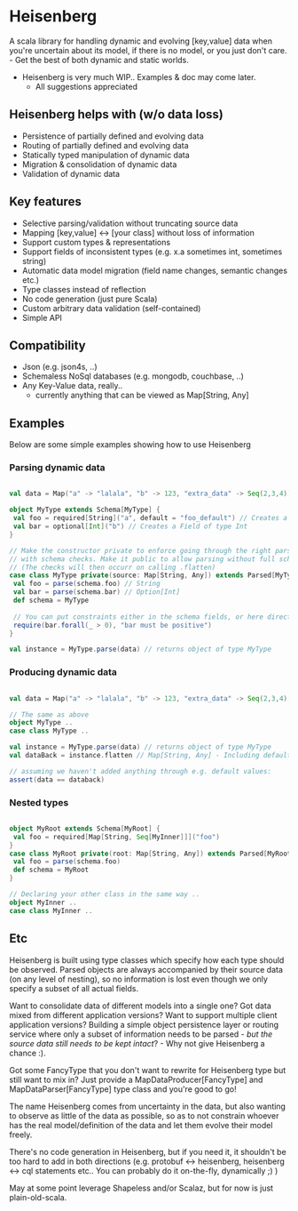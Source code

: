 # Heisenberg
A scala library for handling dynamic and evolving [key,value] data when you're uncertain about its model, if there is no model, or you just don't care. - Get the best of both dynamic and static worlds.

* Heisenberg is very much WIP.. Examples & doc may come later.
  * All suggestions appreciated

## Heisenberg helps with (w/o data loss)
* Persistence of partially defined and evolving data
* Routing of partially defined and evolving data
* Statically typed manipulation of dynamic data
* Migration & consolidation of dynamic data
* Validation of dynamic data


## Key features
* Selective parsing/validation without truncating source data
* Mapping [key,value] <-> [your class] without loss of information
* Support custom types & representations
* Support fields of inconsistent types (e.g. x.a sometimes int, sometimes string)
* Automatic data model migration (field name changes, semantic changes etc.)
* Type classes instead of reflection
* No code generation (just pure Scala)
* Custom arbitrary data validation (self-contained)
* Simple API


## Compatibility
* Json (e.g. json4s, ..)
* Schemaless NoSql databases (e.g. mongodb, couchbase, ..)
* Any Key-Value data, really.. 
  * currently anything that can be viewed as Map[String, Any]


## Examples

Below are some simple examples showing how to use Heisenberg


### Parsing dynamic data

```scala

val data = Map("a" -> "lalala", "b" -> 123, "extra_data" -> Seq(2,3,4))

object MyType extends Schema[MyType] {
 val foo = required[String]("a", default = "foo_default") // Creates a Field of type String
 val bar = optional[Int]("b") // Creates a Field of type Int
}

// Make the constructor private to enforce going through the right parsing api
// with schema checks. Make it public to allow parsing without full schema checks.
// (The checks will then occurr on calling .flatten)
case class MyType private(source: Map[String, Any]) extends Parsed[MyType] {
 val foo = parse(schema.foo) // String
 val bar = parse(schema.bar) // Option[Int]
 def schema = MyType
 
 // You can put constraints either in the schema fields, or here directly
 require(bar.forall(_ > 0), "bar must be positive")
}

val instance = MyType.parse(data) // returns object of type MyType

```


### Producing dynamic data

```scala

val data = Map("a" -> "lalala", "b" -> 123, "extra_data" -> Seq(2,3,4))

// The same as above
object MyType ..
case class MyType ..

val instance = MyType.parse(data) // returns object of type MyType
val dataBack = instance.flatten // Map[String, Any] - Including default values if any were used

// assuming we haven't added anything through e.g. default values:
assert(data == databack)


```


### Nested types

```scala

object MyRoot extends Schema[MyRoot] {
 val foo = required[Map[String, Seq[MyInner]]]("foo")
}
case class MyRoot private(root: Map[String, Any]) extends Parsed[MyRoot] {
 val foo = parse(schema.foo)
 def schema = MyRoot
}

// Declaring your other class in the same way ..
object MyInner ..
case class MyInner ..

```


## Etc

Heisenberg is built using type classes which specify how each type should be observed. Parsed objects are always accompanied by their source data (on any level of nesting), so no information is lost even though we only specify a subset of all actual fields.

Want to consolidate data of different models into a single one? Got data mixed from different application versions? Want to support multiple client application versions? Building a simple object persistence layer or routing service where only a subset of information needs to be parsed - *but the source data still needs to be kept intact*? - Why not give Heisenberg a chance :).

Got some FancyType that you don't want to rewrite for Heisenberg type but still want to mix in? Just provide a MapDataProducer[FancyType] and MapDataParser[FancyType] type class and you're good to go!

The name Heisenberg comes from uncertainty in the data, but also wanting to observe as little of the data as possible, so as to not constrain whoever has the real model/definition of the data and let them evolve their model freely. 

There's no code generation in Heisenberg, but if you need it, it shouldn't be too hard to add in both directions (e.g. protobuf <-> heisenberg, heisenberg <-> cql statements etc.. You can probably do it on-the-fly, dynamically ;) )

May at some point leverage Shapeless and/or Scalaz, but for now is just plain-old-scala.
